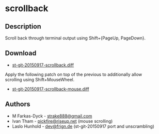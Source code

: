 scrollback
==========

Description
-----------

Scroll back through terminal output using Shift+{PageUp, PageDown}.

Download
--------

* [st-git-20150917-scrollback.diff](st-git-20150917-scrollback.diff)

Apply the following patch on top of the previous to additionally
allow scrolling using Shift+MouseWheel.

* [st-git-20150917-scrollback-mouse.diff](st-git-20150917-scrollback-mouse.diff)

Authors
-------

 * M Farkas-Dyck - strake888@gmail.com
 * Ivan Tham - pickfire@riseup.net (mouse scrolling)
 * Laslo Hunhold - dev@frign.de (st-git-20150917 port and unscrambling)
